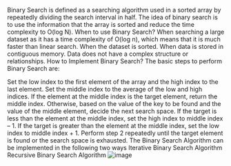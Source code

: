  Binary Search is defined as a searching algorithm used in a sorted array by repeatedly dividing the search interval in half. The idea of binary search is to use the information that the array is sorted and reduce the time complexity to O(log N). 
 When to use Binary Search?
When searching a large dataset as it has a time complexity of O(log n), which means that it is much faster than linear search.
When the dataset is sorted.
When data is stored in contiguous memory.
Data does not have a complex structure or relationships.
How to Implement Binary Search?
The basic steps to perform Binary Search are:

Set the low index to the first element of the array and the high index to the last element.
Set the middle index to the average of the low and high indices.
If the element at the middle index is the target element, return the middle index.
Otherwise, based on the value of the key to be found and the value of the middle element, decide the next search space.
If the target is less than the element at the middle index, set the high index to middle index – 1.
If the target is greater than the element at the middle index, set the low index to middle index + 1.
Perform step 2 repeatedly until the target element is found or the search space is exhausted.
The Binary Search Algorithm can be implemented in the following two ways
Iterative Binary Search Algorithm
Recursive Binary Search Algorithm
![image](https://user-images.githubusercontent.com/125429673/234377663-d9f5886b-0355-47a7-a0bf-4d6adcaf573c.png)
